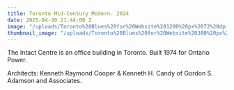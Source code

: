 ```yaml
---
title: Toronto Mid-Century Modern. 2024
date: 2025-04-30 21:44:00 Z
image: "/uploads/Toronto%20Blues%20for%20Website%201200%20px%2072%20dpi.jpg"
thumbnail_image: "/uploads/Toronto%20Blues%20for%20Website%20300%20px%2072%20dpi.jpg"
---
```


The Intact Centre is an office building in Toronto. Built 1974 for Ontario Power. 

Architects: Kenneth Raymond Cooper & Kenneth H. Candy of Gordon S. Adamson and Associates. 